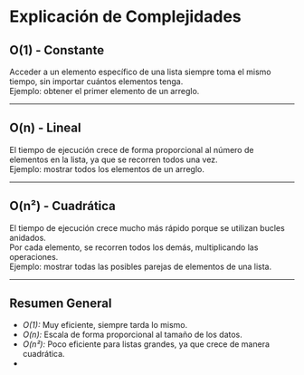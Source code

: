 # Explicación de Complejidades

## O(1) - Constante
Acceder a un elemento específico de una lista siempre toma el mismo tiempo, sin importar cuántos elementos tenga.  
Ejemplo: obtener el primer elemento de un arreglo.

---

## O(n) - Lineal
El tiempo de ejecución crece de forma proporcional al número de elementos en la lista, ya que se recorren todos una vez.  
Ejemplo: mostrar todos los elementos de un arreglo.

---

## O(n²) - Cuadrática
El tiempo de ejecución crece mucho más rápido porque se utilizan bucles anidados.  
Por cada elemento, se recorren todos los demás, multiplicando las operaciones.  
Ejemplo: mostrar todas las posibles parejas de elementos de una lista.

---

## Resumen General
- *O(1):* Muy eficiente, siempre tarda lo mismo.  
- *O(n):* Escala de forma proporcional al tamaño de los datos.  
- *O(n²):* Poco eficiente para listas grandes, ya que crece de manera cuadrática.
-
